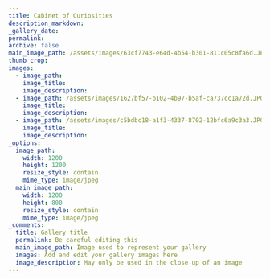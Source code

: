 ```yaml
---
title: Cabinet of Curiosities
description_markdown:
_gallery_date:
permalink:
archive: false
main_image_path: /assets/images/63cf7743-e64d-4b54-b301-811c05c8fa6d.JPG
thumb_crop:
images:
  - image_path:
    image_title:
    image_description:
  - image_path: /assets/images/1627bf57-b102-4b97-b5af-ca737cc1a72d.JPG
    image_title:
    image_description:
  - image_path: /assets/images/c5bdbc18-a1f3-4337-8702-12bfc6a9c3a3.JPG
    image_title:
    image_description:
_options:
  image_path:
    width: 1200
    height: 1200
    resize_style: contain
    mime_type: image/jpeg
  main_image_path:
    width: 1200
    height: 800
    resize_style: contain
    mime_type: image/jpeg
_comments:
  title: Gallery title
  permalink: Be careful editing this
  main_image_path: Image used to represent your gallery
  images: Add and edit your gallery images here
  image_description: May only be used in the close up of an image
---
```


